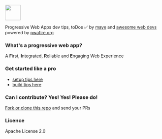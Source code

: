 
<p><img src="https://github.com/mayeedwin/pwadev-tips/blob/master/.github/images/pwadev.png?raw=true" height="50"/></p>

Progressive Web Apps dev tips, toDos ✅ by [maye](https://maye.pwafire.org) and [awesome web devs]() powered by [pwafire.org](http://pwafire.org/)

### What's a progressive web app?

A **F**irst, **I**ntegrated, **R**eliable and **E**ngaging Web Experience

### Get started like a pro

   - [setup tips here](https://github.com/mayeedwin/pwadev-tips/tree/master/setup)
   - [build tips here](https://github.com/mayeedwin/pwadev-tips/tree/master/build)
   
### Can I contribute? Yes! Yes! Please do!

[Fork or clone this repo](https://github.com/mayeedwin/pwadev-tips/fork) and send your PRs

### Licence

Apache License 2.0
